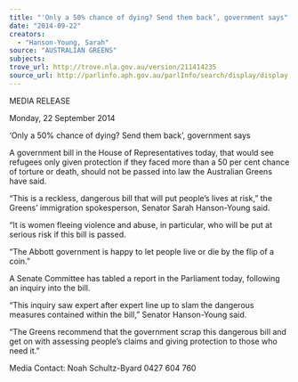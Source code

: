 ```yaml
---
title: "'Only a 50% chance of dying? Send them back’, government says"
date: "2014-09-22"
creators:
  - "Hanson-Young, Sarah"
source: "AUSTRALIAN GREENS"
subjects:
trove_url: http://trove.nla.gov.au/version/211414235
source_url: http://parlinfo.aph.gov.au/parlInfo/search/display/display.w3p;query=Id%3A%22media/pressrel/3409345%22
---
```


 MEDIA RELEASE   

 Monday, 22 September 2014   

 ‘Only a 50% chance of dying? Send them back’,  government says   

 A government bill in the House of Representatives today, that would see refugees only given  protection if they faced more than a 50 per cent chance of torture or death, should not be passed  into law the Australian Greens have said.   

 “This is a reckless, dangerous bill that will put people’s lives at risk,” the Greens’ immigration  spokesperson, Senator Sarah Hanson-Young said.   

 “It is women fleeing violence and abuse, in particular, who will be put at serious risk if this bill is  passed.    

 “The Abbott government is happy to let people live or die by the flip of a coin.”   

 A Senate Committee has tabled a report in the Parliament today, following an inquiry into the bill.   

 “This inquiry saw expert after expert line up to slam the dangerous measures contained within the  bill,” Senator Hanson-Young said.   

 “The Greens recommend that the government scrap this dangerous bill and get on with assessing  people’s claims and giving protection to those who need it.”   

 

 Media Contact: Noah Schultz-Byard 0427 604 760   

